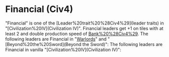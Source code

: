 # Financial (Civ4)

"Financial" is one of the [Leader%20trait%20%28Civ4%29](leader traits) in "[Civilization%20IV](Civilization IV)". Financial leaders get +1 on tiles with at least 2 and double production speed of [Bank%20%28Civ4%29](Banks).
The following leaders are Financial in "[Warlords](Warlords)" and "[Beyond%20the%20Sword](Beyond the Sword)":
The following leaders are Financial in vanilla "[Civilization%20IV](Civilization IV)":